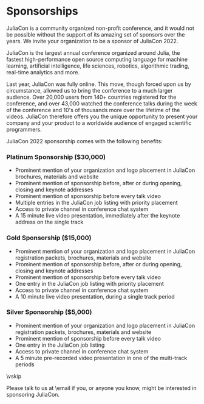 
# Sponsorships
JuliaCon is a community organized non-profit conference, and it would not be possible without the support of its amazing set of sponsors over the years.
We invite your organization to be a sponsor of JuliaCon 2022.

JuliaCon is the largest annual conference organized around Julia, the fastest high-performance open source computing language for machine learning, artificial intelligence, life sciences, robotics, algorithmic trading, real-time analytics and more.

Last year, JuliaCon was fully online.
This move, though forced upon us by circumstance, allowed us to bring the conference to a much larger audience.
Over 20,000 users from 140+ countries registered for the conference, and over 43,000 watched the conference talks during the week of the conference and 10's of thousands more over the lifetime of the videos.
JuliaCon therefore offers you the unique opportunity to present your company and your product to a worldwide audience of engaged scientific programmers.

JuliaCon 2022 sponsorship comes with the following benefits:

### Platinum Sponsorship (\$30,000)

* Prominent mention of your organization and logo placement in JuliaCon brochures, materials and website
* Prominent mention of sponsorship before, after or during opening, closing and keynote addresses
* Prominent mention of sponsorship before every talk video
* Multiple entries in the JuliaCon job listing with priority placement
* Access to private channel in conference chat system
* A 15 minute live video presentation, immediately after the keynote address on the single track

### Gold Sponsorship (\$15,000)

* Prominent mention of your organization and logo placement in JuliaCon registration packets, brochures, materials and website
* Prominent mention of sponsorship before, after or during opening, closing and keynote addresses
* Prominent mention of sponsorship before every talk video
* One entry in the JuliaCon job listing with priority placement
* Access to private channel in conference chat system
* A 10 minute live video presentation, during a single track period

### Silver Sponsorship (\$5,000)

* Prominent mention of your organization and logo placement in JuliaCon registration packets, brochures, materials and website
* Prominent mention of sponsorship before every talk video
* One entry in the JuliaCon job listing
* Access to private channel in conference chat system
* A 5 minute pre-recorded video presentation in one of the multi-track periods

\vskip

Please talk to us at \email if you, or anyone you know, might be interested in sponsoring JuliaCon.
